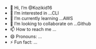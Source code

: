 - 👋 Hi, I’m @Kozikid16
- 👀 I’m interested in ...CLI
- 🌱 I’m currently learning ...AWS
- 💞️ I’m looking to collaborate on ...Github 
- 📫 How to reach me ...
- 😄 Pronouns: ...
- ⚡ Fun fact: ...

<!---
Kozikid16/Kozikid16 is a ✨ special ✨ repository because its `README.md` (this file) appears on your GitHub profile.
You can click the Preview link to take a look at your changes.
--->
